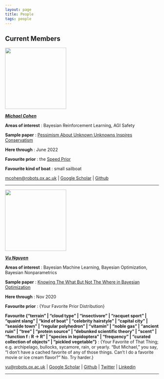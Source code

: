 ```yaml
---
layout: page
title: People
tags: people
---
```


## Current Members

<img src="../public/image/michaelcohen.jpg" width="200">

[***Michael Cohen***](https://www.michael-k-cohen.com)

**Areas of interest** : Bayesian Reinforcement Learning, AGI Safety

**Sample paper** : [Pessimism About Unknown Unknowns Inspires Conservatism](https://pdfs.semanticscholar.org/cece/bc0c325a9fc58e78d82a42c8b3f2d9bce769.pdf)

**Here through** : June 2022

**Favourite prior** : the [Speed Prior](https://arxiv.org/abs/1604.03343)

**Favourite kind of boat** : small sailboat

mcohen@robots.ox.ac.uk \| [Google Scholar](https://scholar.google.com/citations?user=dwwuO3UAAAAJ&hl=en) \| [Github](https://github.com/mkc1000/)

---

<img src="../public/image/VuNguyen.jpg}" width="200">

[***Vu Nguyen***](http://ntienvu.github.io/)

**Areas of interest** : Bayesian Machine Learning, Bayesian Optimization, Bayesian Nonparametrics

**Sample paper** : [Knowing The What But Not The Where in Bayesian Optimization](https://arxiv.org/pdf/1905.02685.pdf)

**Here through** : Nov 2020

**Favourite prior** : {Your Favorite Prior Distribution}

**Favourite {“terrain” | “cloud type” | “insectivore” | “racquet sport” | “quaint slang” | “kind of boat” | “celebrity hairstyle” | “capital city” | “seaside town” | “regular polyhedron” | “vitamin” | “noble gas” | “ancient ruin” | “tree” | “protein source” | “debunked scientific theory” | “scent” | “function f : R -> R” | “species in lepidoptera” | “frequency” | “curated collection of objects” | “pickled vegetable”}** : {Your Favorite of That Thing; e.g. archipelago, bullocks, sycamore, rain, or yearly. “But Michael,” you say, “I don’t have a cached favorite of any of those things. Can’t I do a favorite movie or ice cream flavor?” No. Try harder.}

vu@robots.ox.ac.uk \| [Google Scholar](https://scholar.google.com.au/citations?user=5RQyC9cAAAAJ&hl=en) \| [Github](https://github.com/ntienvu) | [Twitter](https://twitter.com/nguyentienvu) | [Linkedin](https://www.linkedin.com/in/tienvunguyen/)

---







<!-- ## Left Us in etc. -->

<!-- ## Left Us in 2021 -->

<!-- ## Left Us in 2020 -->
